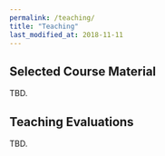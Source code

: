 ```yaml
---
permalink: /teaching/
title: "Teaching"
last_modified_at: 2018-11-11
---
```


## Selected Course Material

TBD.

## Teaching Evaluations

TBD.